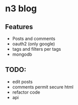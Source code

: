 # n3 blog

## Features
- Posts and comments
- oauth2 (only google)
- tags and filters per tags
- mongodb

## TODO:
- edit posts
- comments permit secure html
- refactor code
- api
